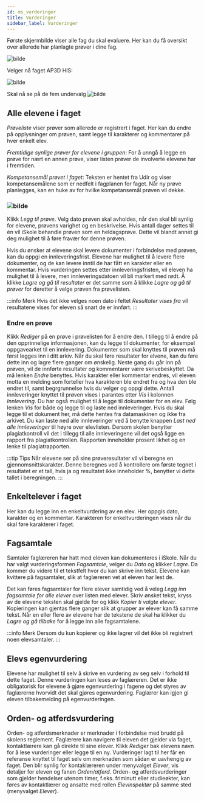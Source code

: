 ```yaml
---
id: ms_vurderinger
title: Vurderinger
sidebar_label: Vurderinger
---
```


Første skjermbilde viser alle fag du skal evaluere. Her kan du få oversikt over allerede har planlagte prøver i dine fag. 

![bilde](https://github.com/BarmanHanssen/iskole/assets/80097133/86177da8-38a9-4559-a372-af46f423b5eb)

Velger nå faget AP3D HIS:

![bilde](https://github.com/BarmanHanssen/iskole/assets/80097133/96e4539d-d15a-4725-a6d3-f142f0e3def8)

Skal nå se på de fem undervalg
![bilde](https://github.com/BarmanHanssen/iskole/assets/80097133/061b7c46-5d5f-47f5-9ea8-d6bf3fff7ff6)



## Alle elevene i faget
_Prøveliste_ viser prøver som allerede er registrert i faget. Her kan du endre på opplysninger om prøven, samt legge til karakterer og kommentarer på hver enkelt elev. 

_Fremtidige synlige prøver for elevene i gruppen_: For å unngå å legge en prøve for nært en annen prøve, viser listen prøver de involverte elevene har i fremtiden.

_Kompetansemål prøvet i faget_: Teksten er hentet fra Udir og viser kompetansemålene som er nedfelt i fagplanen for faget. Når ny prøve planlegges, kan en huke av for hvilke kompetansemål prøven vil dekke. 


### ![bilde](https://github.com/BarmanHanssen/iskole/assets/80097133/7cf99e08-9560-44e0-ba95-bce77bb363e2)

Klikk _Legg til prøve_. Velg dato prøven skal avholdes, når den skal bli synlig for elevene, prøvens varighet og en beskrivelse. Hvis antall dager settes til én vil iSkole behandle prøven som en heldagsprøve. Dette vil blandt annet gi deg mulighet til å føre fravær for denne prøven. 

Hvis du ønsker at elevene skal levere dokumenter i forbindelse med prøven, kan du oppgi en innleveringsfrist. Elevene har mulighet til å levere flere dokumenter, og de kan levere inntil de har fått en karakter eller en kommentar. Hvis vurderingen settes etter innleveringsfristen, vil eleven ha mulighet til å levere, men innleveringsdatoen vil bli markert med rødt. Å klikke _Lagre og gå til resultater_ er det samme som å klikke _Lagre og gå til prøver_ for deretter å velge prøven fra prøvelisten. 

:::info Merk
Hvis det ikke velges noen dato i feltet _Resultater vises fra_ vil resultatene vises for eleven så snart de er innført.
:::

### Endre en prøve
Klikk _Rediger_ på en prøve i prøvelisten for å endre den. I tillegg til å endre på den opprinnelige informasjonen, kan du legge til dokumenter, for eksempel oppgavearket til en innlevering. Dokumenter som skal knyttes til prøven må først legges inn i ditt arkiv. Når du skal føre resultater for elvene, kan du føre dette inn og lagre flere ganger om ønskelig. Neste gang du går inn på prøven, vil de innførte resultater og kommentarer være skrivebeskyttet. Da må lenken _Endre_ benyttes. Hvis karakter eller kommentar endres, vil eleven motta en melding som forteller hva karakteren ble endret fra og hva den ble endret til, samt begrgrunnelse hvis du velger og oppgi dette. Antall innleveringer knyttet til prøven vises i parantes etter _Vis_ i kolonnen _Innlevering_. Du har også mulighet til å legge til dokumenter for en elev. Følg lenken _Vis_ for både og legge til og laste ned innleveringer. Hvis du skal legge til et dokument her, må dette hentes fra datamaskinen og ikke fra arkivet. Du kan laste ned alle innleveringer ved å benytte knappen _Last ned alle innleveringer_ til høyre over elevlisten. Dersom skolen benytter plagiatkontroll vil det i tillegg til alle innleveringene vil det også ligge en rapport fra plagiatkontrollen. Rapporten inneholder prosent likhet og en lenke til plagiatrapporten.

:::tip Tips
Når elevene ser på sine prøveresultater vil vi beregne en gjennomsnittskarakter. Denne beregnes ved å kontrollere om første tegnet i resultatet er et tall, hvis ja og resultatet ikke inneholder %, benytter vi dette tallet i beregningen.
:::

## Enkeltelever i faget
Her kan du legge inn en enkeltvurdering av en elev. Her oppgis dato, karakter og en kommentar. Karakteren for enkeltvurderingen vises når du skal føre karakterer i faget.

## Fagsamtale
Samtaler faglæreren har hatt med eleven kan dokumenteres i iSkole. Når du har valgt vurderingsformen _Fagsamtale_, velger du _Dato_ og klikker _Lagre_. Da kommer du videre til et tekstfelt hvor du kan skrive inn tekst. Elevene kan kvittere på fagsamtaler, slik at faglæreren vet at eleven har lest de.

Det kan føres fagsamtaler for flere elever samtidig ved å veleg _Legg inn fagsamtale for alle elever_ over listen med elever. Skriv ønsket tekst, kryss av de elevene teksten skal gjelde for og klikk _Kopier ti valgte elever_. Kopieringen kan gjentas flere ganger slik at grupper av elever kan få samme tekst. Når en eller flere av elevene har de tekstene de skal ha klikker du _Lagre og gå tilbake_ for å legge inn alle fagsamtalene.

:::info Merk
Dersom du kun kopierer og ikke lagrer vil det ikke bli registrert noen elevsamtaler.
:::

## Elevs egenvurdering
Elevene har mulighet til selv å skrive en vurdering av seg selv i forhold til dette faget. Denne vurderingen kan leses av faglæreren. Det er ikke obligatorisk for elevene å gjøre egenvurdering i fagene og det styres av faglærerne hvorvidt det skal gjøres egenvurdering. Faglærer kan igjen gi eleven tilbakemelding på egenvurderingen.

## Orden- og atferdsvurdering
Orden- og atferdsmerknader er merknader i forbindelse med brudd på skolens reglement. Faglærere kan navigere til eleven det gjelder via faget, kontaktlærere kan gå direkte til sine elever. Klikk _Rediger_ bak elevens navn for å lese vurderinger eller legge til en ny. Vurderinger lagt til her får en referanse knyttet til faget selv om merknaden som sådan er uavhengig av faget. Den blir synlig for kontaklæreren under menyvalget _Elever_, vis detaljer for eleven og fanen _Orden/atferd_. Orden- og atferdsvurderinger som gjelder hendelser utenom timer, f.eks. friminutt eller studieøkter, kan føres av kontaktlærer og ansatte med rollen _Elevinspektør_ på samme sted (menyvalget _Elever_).

